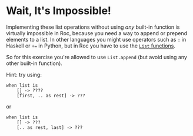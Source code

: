 # Wait, It's Impossible!
Implementing these list operations without using *any* built-in function is
virtually impossible in Roc, because you need a way to append or prepend
elements to a list. In other languages you might use operators such as `:`
in Haskell or `+=` in Python, but in Roc you have to use the
[`List` functions](https://www.roc-lang.org/builtins/List).

So for this exercise you're allowed to use `List.append` (but avoid using any
other built-in function).

Hint: try using:

```roc
when list is
    [] -> ????
    [first, .. as rest] -> ???
```

or

```roc
when list is
    [] -> ???
    [.. as rest, last] -> ???
```